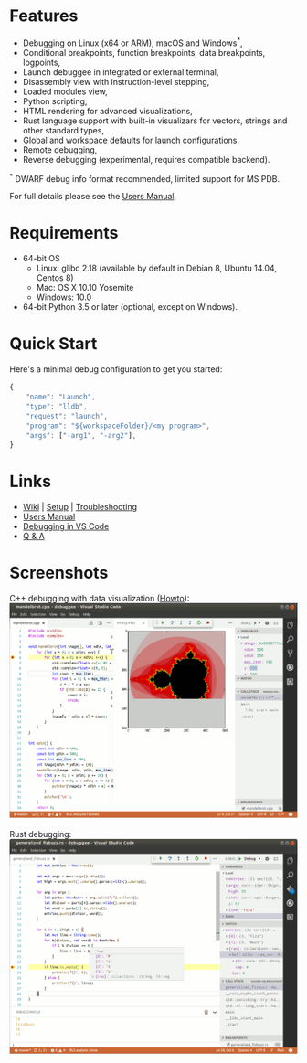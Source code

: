# Features
- Debugging on Linux (x64 or ARM), macOS and Windows<sup>*</sup>,
- Conditional breakpoints, function breakpoints, data breakpoints, logpoints,
- Launch debuggee in integrated or external terminal,
- Disassembly view with instruction-level stepping,
- Loaded modules view,
- Python scripting,
- HTML rendering for advanced visualizations,
- Rust language support with built-in visualizars for vectors, strings and other standard types,
- Global and workspace defaults for launch configurations,
- Remote debugging,
- Reverse debugging (experimental, requires compatible backend).

<sup>\*</sup> DWARF debug info format recommended, limited support for MS PDB.

For full details please see the [Users Manual](MANUAL.md).

# Requirements
- 64-bit OS
    - Linux: glibc 2.18 (available by default in Debian 8, Ubuntu 14.04, Centos 8)
    - Mac: OS X 10.10 Yosemite
    - Windows: 10.0
- 64-bit Python 3.5 or later (optional, except on Windows).

# Quick Start
Here's a minimal debug configuration to get you started:
```javascript
{
    "name": "Launch",
    "type": "lldb",
    "request": "launch",
    "program": "${workspaceFolder}/<my program>",
    "args": ["-arg1", "-arg2"],
}
```

# Links
- [Wiki](https://github.com/vadimcn/vscode-lldb/wiki) | [Setup](https://github.com/vadimcn/vscode-lldb/Setup) | [Troubleshooting](https://github.com/vadimcn/vscode-lldb/wiki/Troubleshooting)
- [Users Manual](MANUAL.md)
- [Debugging in VS Code](https://code.visualstudio.com/docs/editor/debugging)
- [Q & A](https://stackoverflow.com/questions/tagged/visual-studio-code+codelldb)


# Screenshots

C++ debugging with data visualization ([Howto](https://github.com/vadimcn/vscode-lldb/wiki/Data-visualization)):<br>
![source](images/plotting.png)
<br>
<br>
Rust debugging:<br>
![source](images/source.png)


